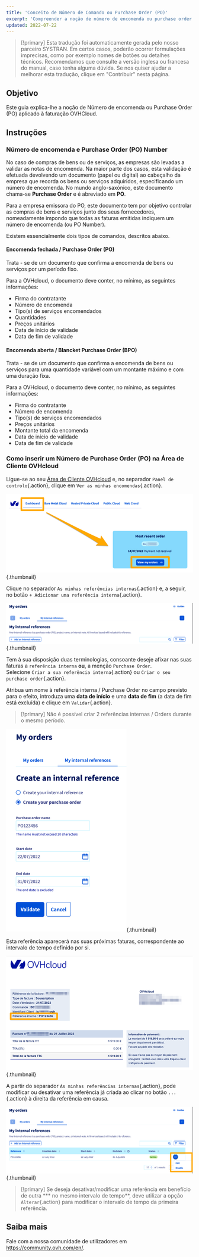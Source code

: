 ```yaml
---
title: 'Conceito de Número de Comando ou Purchase Order (PO)'
excerpt: 'Compreender a noção de número de encomenda ou purchase order e aplicá-la no âmbito do pagamento das faturas OVHcloud'
updated: 2022-07-22
---
```


> [!primary]
> Esta tradução foi automaticamente gerada pelo nosso parceiro SYSTRAN. Em certos casos, poderão ocorrer formulações imprecisas, como por exemplo nomes de botões ou detalhes técnicos. Recomendamos que consulte a versão inglesa ou francesa do manual, caso tenha alguma dúvida. Se nos quiser ajudar a melhorar esta tradução, clique em "Contribuir" nesta página.
>


## Objetivo

Este guia explica-lhe a noção de Número de encomenda ou Purchase Order (PO) aplicado à faturação OVHCloud.

## Instruções

### Número de encomenda e Purchase Order (PO) Number

No caso de compras de bens ou de serviços, as empresas são levadas a validar as notas de encomenda. Na maior parte dos casos, esta validação é efetuada devolvendo um documento (papel ou digital) ao cabeçalho da empresa que recorda os bens ou serviços adquiridos, especificando um número de encomenda.
No mundo anglo-saxónico, este documento chama-se **Purchase Order** e é abreviado em **PO**.

Para a empresa emissora do PO, este documento tem por objetivo controlar as compras de bens e serviços junto dos seus fornecedores, nomeadamente impondo que todas as faturas emitidas indiquem um número de encomenda (ou PO Number).

Existem essencialmente dois tipos de comandos, descritos abaixo.

#### Encomenda fechada / Purchase Order (PO)

Trata - se de um documento que confirma a encomenda de bens ou serviços por um período fixo.

Para a OVHcloud, o documento deve conter, no mínimo, as seguintes informações:

* Firma do contratante
* Número de encomenda
* Tipo(s) de serviços encomendados
* Quantidades
* Preços unitários
* Data de início de validade
* Data de fim de validade

#### Encomenda aberta / Blancket Purchase Order (BPO)

Trata - se de um documento que confirma a encomenda de bens ou serviços para uma quantidade variável com um montante máximo e com uma duração fixa.

Para a OVHcloud, o documento deve conter, no mínimo, as seguintes informações:

* Firma do contratante
* Número de encomenda
* Tipo(s) de serviços encomendados
* Preços unitários
* Montante total da encomenda
* Data de início de validade
* Data de fim de validade

### Como inserir um Número de Purchase Order (PO) na Área de Cliente OVHcloud

Ligue-se ao seu [Área de Cliente OVHcloud](https://www.ovh.com/auth/?action=gotomanager&from=https://www.ovh.com/fr/&ovhSubsidiary=fr) e, no separador `Panel de controlo`{.action}, clique em `Ver as minhas encomendas`{.action}.

![Espaço cliente](images/internalreference00.png){.thumbnail}

Clique no separador `As minhas referências internas`{.action} e, a seguir, no botão `+ Adicionar uma referência interna`{.action}.

![Espaço cliente](images/internalreference01.png){.thumbnail}

Tem à sua disposição duas terminologias, consoante deseje afixar nas suas faturas a `referência interna` **ou**, a menção `Purchase Order`.<br>
Selecione `Criar a sua referência interna`{.action} ou `Criar o seu purchase order`{.action}.

Atribua um nome à referência interna / Purchase Order no campo previsto para o efeito, introduza uma **data de início** e uma **data de fim** (a data de fim está excluída) e clique em `Validar`{.action}.

> [!primary]
> Não é possível criar 2 referências internas / Orders durante o mesmo período.

![Espaço cliente](images/internalreference02.png){.thumbnail}

Esta referência aparecerá nas suas próximas faturas, correspondente ao intervalo de tempo definido por si.

![Espaço cliente](images/internalreference03.png){.thumbnail}

A partir do separador `As minhas referências internas`{.action}, pode modificar ou desativar uma referência já criada ao clicar no botão `...`{.action} à direita da referência em causa.

![Espaço cliente](images/internalreference04.png){.thumbnail}

> [!primary]
> Se deseja desativar/modificar uma referência em benefício de outra *** no mesmo intervalo de tempo**, deve utilizar a opção `Alterar`{.action} para modificar o intervalo de tempo da primeira referência.

## Saiba mais

Fale com a nossa comunidade de utilizadores em <https://community.ovh.com/en/>.